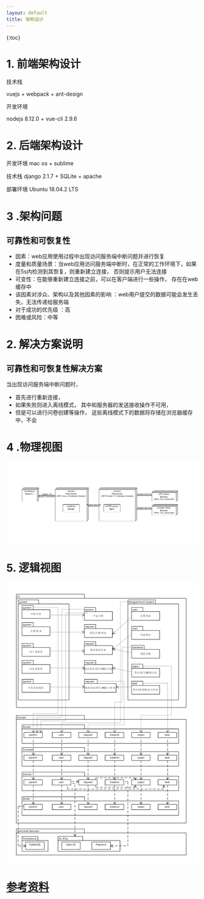 ```yaml
---
layout: default
title: 架构设计
---
```




{:toc}

# 1. 前端架构设计

技术栈

vuejs + webpack + ant-design

开发环境

nodejs 8.12.0 + vue-cli 2.9.6



# 2. 后端架构设计

开发环境
mac os + sublime

技术栈
django 2.1.7 + SQLite + apache

部署环境
Ubuntu 18.04.2 LTS 



#  3 .架构问题



## 可靠性和可恢复性

   

- 因素：web应用使用过程中出现访问服务端中断问题并进行恢复
- 度量和质量场景：当web应用访问服务端中断时，在正常的工作环境下，如果在5s内检测到其恢复，则重新建立连接， 否则提示用户无法连接
- 可变性：在能够重新建立连接之前，可以在客户端进行一些操作， 存在在web缓存中
- 该因素对涉众、架构以及其他因素的影响 ：web用户提交的数据可能会发生丢失，无法传递给服务端
- 对于成功的优先级 ：高
- 困难或风险：中等



# 2. 解决方案说明

## 可靠性和可恢复性解决方案

当出现访问服务端中断问题时， 

- 首先进行重新连接， 
- 如果失败则进入离线模式， 其中和服务器的发送接收操作不可用，
-  但是可以进行问卷创建等操作， 这些离线模式下的数据将存储在浏览器缓存中，不会



# 4 .物理视图

 ![](images\架构说明\物理结构.png)

# 5. 逻辑视图



 ![](images\架构说明\逻辑结构.png)





# [参考资料](https://rookies-sysu.github.io/Dashboard/07-04-software-architecture-document)